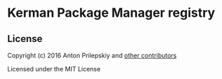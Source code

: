 # Kerman Package Manager registry

## License

Copyright (c) 2016 Anton Prilepskiy and [other contributors](https://github.com/kerman-ksp/kerman-registry/graphs/contributors)

Licensed under the MIT License
